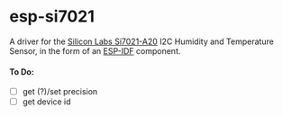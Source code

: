 # esp-si7021

A driver for the [Silicon Labs Si7021-A20](https://www.silabs.com/products/sensors/humidity/si7006-13-20-21-34) I2C Humidity and Temperature Sensor, in the form of an [ESP-IDF](https://github.com/espressif/esp-idf/) component.


#### To Do:
- [ ] get (?)/set precision
- [ ] get device id
